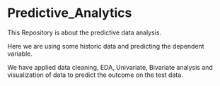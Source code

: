 # Predictive_Analytics

This Repository is about the predictive data analysis.

Here we are using some historic data and predicting the dependent variable.

We have applied data cleaning, EDA, Univariate, 
Bivariate analysis and visualization of data to predict the outcome on the test data.
